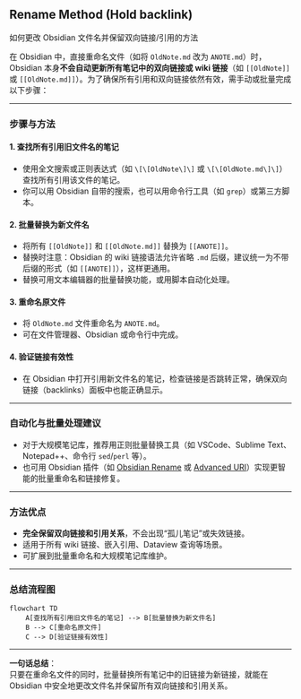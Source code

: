 


## Rename Method (Hold backlink)
如何更改 Obsidian 文件名并保留双向链接/引用的方法

在 Obsidian 中，直接重命名文件（如将 `OldNote.md` 改为 `ANOTE.md`）时，Obsidian 本身**不会自动更新所有笔记中的双向链接或 wiki 链接**（如 `[[OldNote]]` 或 `[[OldNote.md]]`）。为了确保所有引用和双向链接依然有效，需手动或批量完成以下步骤：

---

### 步骤与方法

#### 1. **查找所有引用旧文件名的笔记**
- 使用全文搜索或正则表达式（如 `\[\[OldNote\]\]` 或 `\[\[OldNote.md\]\]`）查找所有引用该文件的笔记。
- 你可以用 Obsidian 自带的搜索，也可以用命令行工具（如 `grep`）或第三方脚本。

#### 2. **批量替换为新文件名**
- 将所有 `[[OldNote]]` 和 `[[OldNote.md]]` 替换为 `[[ANOTE]]`。
- 替换时注意：Obsidian 的 wiki 链接语法允许省略 `.md` 后缀，建议统一为不带后缀的形式（如 `[[ANOTE]]`），这样更通用。
- 替换可用文本编辑器的批量替换功能，或用脚本自动化处理。

#### 3. **重命名原文件**
- 将 `OldNote.md` 文件重命名为 `ANOTE.md`。
- 可在文件管理器、Obsidian 或命令行中完成。

#### 4. **验证链接有效性**
- 在 Obsidian 中打开引用新文件名的笔记，检查链接是否跳转正常，确保双向链接（backlinks）面板中也能正确显示。

---

### 自动化与批量处理建议

- 对于大规模笔记库，推荐用正则批量替换工具（如 VSCode、Sublime Text、Notepad++、命令行 `sed`/`perl` 等）。
- 也可用 Obsidian 插件（如 [Obsidian Rename](https://github.com/Vinzent03/obsidian-rename) 或 [Advanced URI](https://github.com/Vinzent03/obsidian-advanced-uri)）实现更智能的批量重命名和链接修复。

---

### 方法优点

- **完全保留双向链接和引用关系**，不会出现“孤儿笔记”或失效链接。
- 适用于所有 wiki 链接、嵌入引用、Dataview 查询等场景。
- 可扩展到批量重命名和大规模笔记库维护。

---

### 总结流程图

```mermaid
flowchart TD
    A[查找所有引用旧文件名的笔记] --> B[批量替换为新文件名]
    B --> C[重命名原文件]
    C --> D[验证链接有效性]
```

---

**一句话总结**：  
只要在重命名文件的同时，批量替换所有笔记中的旧链接为新链接，就能在 Obsidian 中安全地更改文件名并保留所有双向链接和引用关系。